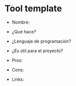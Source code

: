 # Tool template

- Nombre:



- ¿Qué hace?



- ¿Lenguaje de programación?



- ¿Es útil para el proyecto?



- Pros:



- Cons:



- Links:
